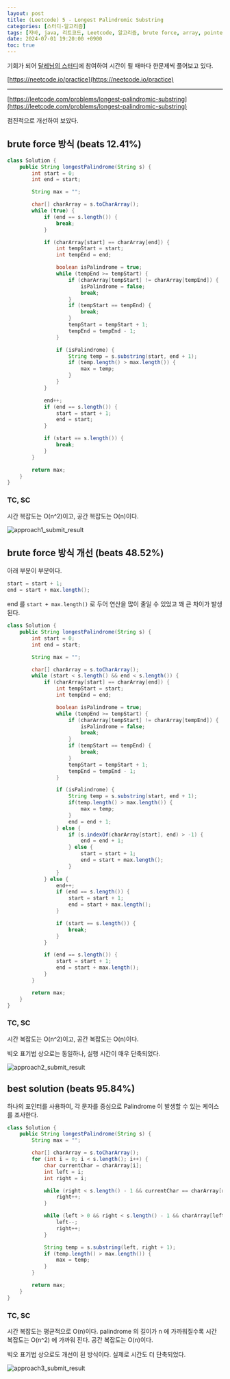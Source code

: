 ```yaml
---
layout: post
title: (Leetcode) 5 - Longest Palindromic Substring
categories: [스터디-알고리즘]
tags: [자바, java, 리트코드, Leetcode, 알고리즘, brute force, array, pointer]
date: 2024-07-01 19:20:00 +0900
toc: true
---
```


기회가 되어 [달레님의 스터디](https://github.com/DaleStudy/leetcode-study)에 참여하여 시간이 될 때마다 한문제씩 풀어보고 있다.

[https://neetcode.io/practice](https://neetcode.io/practice)

---

[https://leetcode.com/problems/longest-palindromic-substring](https://leetcode.com/problems/longest-palindromic-substring)

점진적으로 개선하여 보았다.

## brute force 방식 (beats 12.41%)

```java
class Solution {
    public String longestPalindrome(String s) {
        int start = 0;
        int end = start;

        String max = "";

        char[] charArray = s.toCharArray();
        while (true) {
            if (end == s.length()) {
                break;
            }

            if (charArray[start] == charArray[end]) {
                int tempStart = start;
                int tempEnd = end;

                boolean isPalindrome = true;
                while (tempEnd >= tempStart) {
                    if (charArray[tempStart] != charArray[tempEnd]) {
                        isPalindrome = false;
                        break;
                    }
                    if (tempStart == tempEnd) {
                        break;
                    }
                    tempStart = tempStart + 1;
                    tempEnd = tempEnd - 1;
                }

                if (isPalindrome) {
                    String temp = s.substring(start, end + 1);
                    if (temp.length() > max.length()) {
                        max = temp;
                    }
                }
            }

            end++;
            if (end == s.length()) {
                start = start + 1;
                end = start;
            }

            if (start == s.length()) {
                break;
            }
        }

        return max;
    }
}
```

### TC, SC

시간 복잡도는 O(n^2)이고, 공간 복잡도는 O(n)이다.

![approach1_submit_result](/assets/images/2024-07-01-leetcode-5/approach1_submit_result.png)

## brute force 방식 개선 (beats 48.52%)

아래 부분이 부분이다.

```java
start = start + 1;
end = start + max.length();
```

end 를 `start + max.length()` 로 두어 연산을 많이 줄일 수 있었고 꽤 큰 차이가 발생된다.

```java
class Solution {
    public String longestPalindrome(String s) {
        int start = 0;
        int end = start;

        String max = "";

        char[] charArray = s.toCharArray();
        while (start < s.length() && end < s.length()) {
            if (charArray[start] == charArray[end]) {
                int tempStart = start;
                int tempEnd = end;

                boolean isPalindrome = true;
                while (tempEnd >= tempStart) {
                    if (charArray[tempStart] != charArray[tempEnd]) {
                        isPalindrome = false;
                        break;
                    }
                    if (tempStart == tempEnd) {
                        break;
                    }
                    tempStart = tempStart + 1;
                    tempEnd = tempEnd - 1;
                }

                if (isPalindrome) {
                    String temp = s.substring(start, end + 1);
                    if(temp.length() > max.length()) {
                        max = temp;
                    }
                    end = end + 1;
                } else {
                    if (s.indexOf(charArray[start], end) > -1) {
                        end = end + 1;
                    } else {
                        start = start + 1;
                        end = start + max.length();
                    }
                }
            } else {
                end++;
                if (end == s.length()) {
                    start = start + 1;
                    end = start + max.length();
                }

                if (start == s.length()) {
                    break;
                }
            }

            if (end == s.length()) {
                start = start + 1;
                end = start + max.length();
            }
        }

        return max;
    }
}
```

### TC, SC

시간 복잡도는 O(n^2)이고, 공간 복잡도는 O(n)이다.

빅오 표기법 상으로는 동일하나, 실행 시간이 매우 단축되었다.

![approach2_submit_result](/assets/images/2024-07-01-leetcode-5/approach2_submit_result.png)

## best solution (beats 95.84%)

하나의 포인터를 사용하여, 각 문자를 중심으로 Palindrome 이 발생할 수 있는 케이스를 조사한다.

```java
class Solution {
    public String longestPalindrome(String s) {
		String max = "";

		char[] charArray = s.toCharArray();
		for (int i = 0; i < s.length(); i++) {
			char currentChar = charArray[i];
			int left = i;
			int right = i;

			while (right < s.length() - 1 && currentChar == charArray[right + 1]) {
				right++;
			}

			while (left > 0 && right < s.length() - 1 && charArray[left - 1] == charArray[right + 1]) {
				left--;
				right++;
			}

			String temp = s.substring(left, right + 1);
			if (temp.length() > max.length()) {
				max = temp;
			}
		}

		return max;
	}
}
```

### TC, SC

시간 복잡도는 평균적으로 O(n)이다. palindrome 의 길이가 n 에 가까워질수록 시간 복잡도는 O(n^2) 에 가까워 진다.
공간 복잡도는 O(n)이다.

빅오 표기법 상으로도 개선이 된 방식이다. 실제로 시간도 더 단축되었다.

![approach3_submit_result](/assets/images/2024-07-01-leetcode-5/approach3_submit_result.png)

